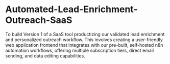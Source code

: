 # Automated-Lead-Enrichment-Outreach-SaaS
To build Version 1 of a SaaS tool productizing our validated lead enrichment and personalized outreach workflow. This involves creating a user-friendly web application frontend that integrates with our pre-built, self-hosted n8n automation workflows, offering multiple subscription tiers, direct email sending, and data editing capabilities.
